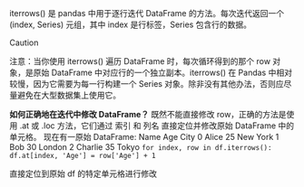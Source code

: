 iterrows() 是 pandas 中用于逐行迭代 DataFrame 的方法。每次迭代返回一个 (index, Series) 元组，其中 index 是行标签，Series 包含行的数据。

> [!CAUTION]
> 注意：当你使用 iterrows() 遍历 DataFrame 时，每次循环得到的那个 row 对象，是原始 DataFrame 中对应行的一个独立副本。iterrows() 在 Pandas 中相对较慢，因为它需要为每一行构建一个 Series 对象。除非没有其他办法，否则应尽量避免在大型数据集上使用它。

**如何正确地在迭代中修改 DataFrame？**
既然不能直接修改 row，正确的方法是使用 .at 或 .loc 方法，它们通过 索引 和 列名 直接定位并修改原始 DataFrame 中的单元格。
现在有一原始 DataFrame:
      Name  Age      City
0    Alice   25  New York
1      Bob   30    London
2  Charlie   35     Tokyo
`for index, row in df.iterrows():
    df.at[index, 'Age'] = row['Age'] + 1`

直接定位到原始 df 的特定单元格进行修改
